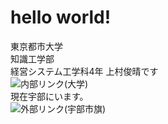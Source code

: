 # hello world!
東京都市大学  
知識工学部  
経営システム工学科4年 上村俊晴です  
![内部リンク(大学)](/yu-1523018.daigakupng)  
現在宇部にいます。  
![外部リンク(宇部市旗)](https://upload.wikimedia.org/wikipedia/commons/2/22/Flag_of_Ube%2C_Yamaguchi.svg)
